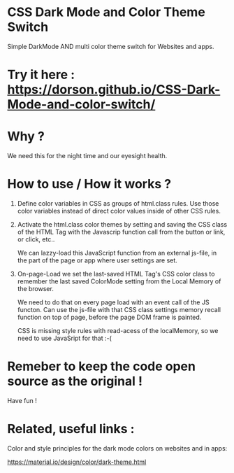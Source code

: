 # CSS Dark Mode and Color Theme Switch
Simple DarkMode AND multi color theme switch for Websites and apps.

# Try it here : https://dorson.github.io/CSS-Dark-Mode-and-color-switch/


# Why ?
 We need this for the night time and our eyesight health.
 

# How to use  / How it works ?
 
 1. Define color variables in CSS as groups of html.class rules.
    Use those color variables instead of direct color values inside of other CSS rules.
    
    
 2. Activate the html.class color themes by setting and saving the
    CSS class of the HTML Tag with the Javascrip function call from
    the button or link, or click, etc..
    
    We can lazzy-load this JavaScript function from an external js-file,
    in the part of the page or app where user settings are set.
 
 
 3. On-page-Load we set the last-saved HTML Tag's CSS color class
    to remember the last saved ColorMode setting from the
    Local Memory of the browser.
 
    We need to do that on every page load with an event call of the JS functon.
    Can use the js-file with that CSS class settings memory recall function on top
    of page, before the page DOM frame is painted.
    
    CSS is missing style rules with read-acess of the localMemory,
    so we need to use JavaSript for that :-(
    

# Remeber to keep the code open source as the original !

 Have fun ! 
 
 

# Related, useful links :

Color and style principles for the dark mode colors on websites and in apps:

https://material.io/design/color/dark-theme.html



